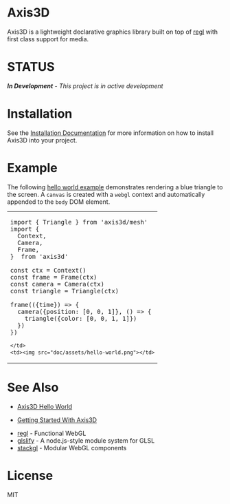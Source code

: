 Axis3D
======

Axis3D is a lightweight declarative graphics library built on top of
[regl][regl] with first class support for media.

# STATUS

***In Development*** - *This project is in active development*

# Installation

See the [Installation Documentation](doc/install.md) for more
information on how to install Axis3D into your project.

# Example

The following [hello world example](doc/hello-world.md) demonstrates rendering a
blue triangle to the screen. A `canvas` is created with a `webgl` context and
automatically appended to the `body` DOM element.

<table>
  <tbody>
  <tr>
    <td>

<pre lang="js">
import { Triangle } from 'axis3d/mesh'
import {
  Context,
  Camera,
  Frame,
}  from 'axis3d'

const ctx = Context()
const frame = Frame(ctx)
const camera = Camera(ctx)
const triangle = Triangle(ctx)

frame(({time}) => {
  camera({position: [0, 0, 1]}, () => {
    triangle({color: [0, 0, 1, 1]})
  })
})
</pre>

    </td>
    <td><img src="doc/assets/hello-world.png"></td>
  </tr>
  </tbody>
</table>

# See Also

* [Axis3D Hello World](doc/hello-world.md)
- [Getting Started With Axis3D](doc/getting-started.md)
* [regl][regl] - Functional WebGL
* [glslify][glslify] - A node.js-style module system for GLSL
* [stackgl][stackgl] - Modular WebGL components

# License

MIT

[regl]: https://github.com/regl-project/regl
[stackgl]: https://github.com/stackgl
[glslify]: https://github.com/stackgl/glslify
